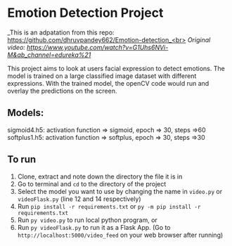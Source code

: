 # Emotion Detection Project
_This is an adpatation from this repo: https://github.com/dhruvpandey662/Emotion-detection_<br>
_Original video: https://www.youtube.com/watch?v=G1Uhs6NVi-M&ab_channel=edureka%21_

This project aims to look at users facial expression to detect emotions. The model is trained on a large classified image dataset with different expressions. With the trained model, the openCV code would run and overlay the predictions on the screen.

## Models:
sigmoid4.h5: activation function => sigmoid, epoch => 30, steps =>60 <br>
softplus1.h5: activation function => softplus, epoch => 30, steps =>30

## To run
1. Clone, extract and note down the directory the file it is in
2. Go to terminal and `cd` to the directory of the project
3. Select the model you want to use by changing the name in `video.py` or `videoFlask.py` (line 12 and 14 respectively)
4. Run `pip install -r requirements.txt` or `py -m pip install -r requirements.txt`
5. Run `py video.py` to run local python program, or
6. Run `py videoFlask.py` to run it as a Flask App. (Go to `http://localhost:5000/video_feed` on your web browser after running)


